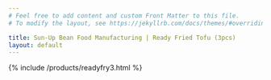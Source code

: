 ```yaml
---
# Feel free to add content and custom Front Matter to this file.
# To modify the layout, see https://jekyllrb.com/docs/themes/#overriding-theme-defaults

title: Sun-Up Bean Food Manufacturing | Ready Fried Tofu (3pcs)
layout: default
---
```


{% include /products/readyfry3.html %}